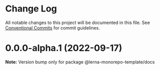 # Change Log

All notable changes to this project will be documented in this file.
See [Conventional Commits](https://conventionalcommits.org) for commit guidelines.

# 0.0.0-alpha.1 (2022-09-17)

**Note:** Version bump only for package @lerna-monorepo-template/docs
